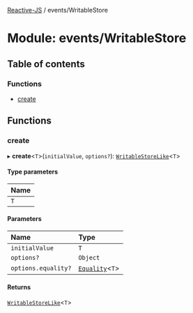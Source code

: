 [Reactive-JS](../README.md) / events/WritableStore

# Module: events/WritableStore

## Table of contents

### Functions

- [create](events_WritableStore.md#create)

## Functions

### create

▸ **create**<`T`\>(`initialValue`, `options?`): [`WritableStoreLike`](../interfaces/events.WritableStoreLike.md)<`T`\>

#### Type parameters

| Name |
| :------ |
| `T` |

#### Parameters

| Name | Type |
| :------ | :------ |
| `initialValue` | `T` |
| `options?` | `Object` |
| `options.equality?` | [`Equality`](functions.md#equality)<`T`\> |

#### Returns

[`WritableStoreLike`](../interfaces/events.WritableStoreLike.md)<`T`\>
